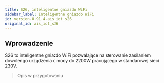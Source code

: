 ```yaml
---
title: S26, inteligentne gniazdo WiFi
sidebar_label: Inteligentne gniazdo WiFi
id: version-0.91.4-ais_iot_s26
original_id: ais_iot_s26
---
```


## Wprowadzenie

S26 to inteligentne gniazdo WiFi pozwalające na sterowanie zasilaniem dowolengo urządzenia o mocy do 2200W pracującego w standarowej sieci 230V.

> Opis w przygotowaniu
